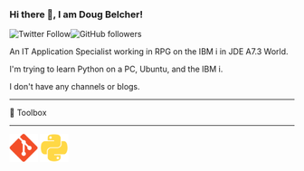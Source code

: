 ### Hi there 👋, I am Doug Belcher!

<!--
**dougBelcher/dougBelcher** is a ✨ _special_ ✨ repository because its `README.md` (this file) appears on your GitHub profile.

Here are some ideas to get you started:

- 🔭 I’m currently working on ...
- 🌱 I’m currently learning ...
- 👯 I’m looking to collaborate on ...
- 🤔 I’m looking for help with ...
- 💬 Ask me about ...
- 📫 How to reach me: ...
- 😄 Pronouns: ...
- ⚡ Fun fact: ...
-->
![Twitter Follow](https://img.shields.io/twitter/follow/dougbelcher?style=social)![GitHub followers](https://img.shields.io/github/followers/dougBelcher?style=social)
<!-- ![Mastodon Follow](https://img.shields.io/mastodon/follow/dougBelcher?domain=http%3A%2F%2Ftwit.social&style=social) -->
An IT Application Specialist working in RPG on the IBM i in JDE A7.3 World.

I'm trying to learn Python on a PC, Ubuntu, and the IBM i.

I don't have any channels or blogs.

---

🧰 Toolbox

---
<img src="https://raw.githubusercontent.com/devicons/devicon/c7d326b6009e60442abc35fa45706d6f30ee4c8e/icons/git/git-plain.svg" alt="git Logo" width="50" height="50"/>
<img src="https://raw.githubusercontent.com/devicons/devicon/c7d326b6009e60442abc35fa45706d6f30ee4c8e/icons/python/python-plain.svg" alt="Python Logo" width="50" height="50"/>
